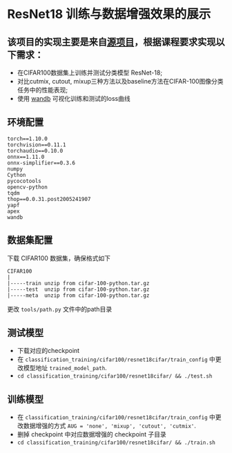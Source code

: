 # ResNet18 训练与数据增强效果的展示
## 该项目的实现主要是来自[源项目](https://github.com/zgcr/SimpleAICV_pytorch_training_examples)，根据课程要求实现以下需求：
* 在CIFAR100数据集上训练并测试分类模型 ResNet-18;
* 对比cutmix, cutout, mixup三种方法以及baseline方法在CIFAR-100图像分类任务中的性能表现;
* 使用 [wandb](https://github.com/wandb/wandb) 可视化训练和测试的loss曲线

## 环境配置
```
torch==1.10.0
torchvision==0.11.1
torchaudio==0.10.0
onnx==1.11.0
onnx-simplifier==0.3.6
numpy
Cython
pycocotools
opencv-python
tqdm
thop==0.0.31.post2005241907
yapf
apex
wandb
```

## 数据集配置
下载 CIFAR100 数据集，确保格式如下
```
CIFAR100
|
|-----train unzip from cifar-100-python.tar.gz
|-----test  unzip from cifar-100-python.tar.gz
|-----meta  unzip from cifar-100-python.tar.gz
```
更改 `tools/path.py` 文件中的path目录

## 测试模型
* 下载对应的checkpoint
* 在 `classification_training/cifar100/resnet18cifar/train_config` 中更改模型地址 `trained_model_path`. 
* `cd classification_training/cifar100/resnet18cifar/ && ./test.sh`

## 训练模型
* 在 `classification_training/cifar100/resnet18cifar/train_config` 中更改数据增强的方式 `AUG = 'none', 'mixup', 'cutout', 'cutmix'`. 
* 删掉 checkpoint 中对应数据增强的 checkpoint 子目录
* `cd classification_training/cifar100/resnet18cifar/ && ./train.sh`

